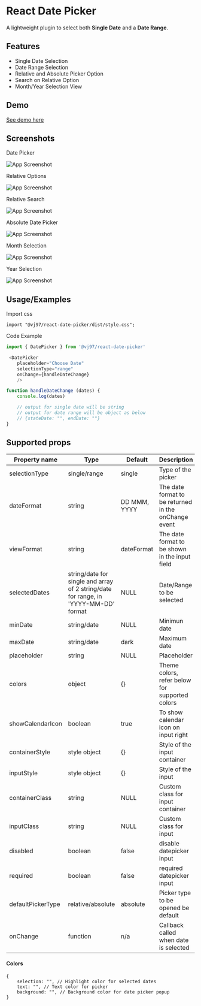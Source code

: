 
# React Date Picker

A lightweight plugin to select both **Single Date** and a **Date Range**.




## Features

- Single Date Selection
- Date Range Selection
- Relative and Absolute Picker Option
- Search on Relative Option 
- Month/Year Selection View


## Demo

[See demo here](https://vijaykumawat897.github.io/datepicker-demo/)


## Screenshots

Date Picker

![App Screenshot](https://raw.githubusercontent.com/vijaykumawat897/react-date-picker/main/screenshots/Screenshot%202024-05-14%20013002.png)


Relative Options

![App Screenshot](https://raw.githubusercontent.com/vijaykumawat897/react-date-picker/main/screenshots/Screenshot%202024-05-14%20013101.png)

Relative Search 

![App Screenshot](https://raw.githubusercontent.com/vijaykumawat897/react-date-picker/main/screenshots/Screenshot%202024-05-14%20013113.png)

Absolute Date Picker

![App Screenshot](https://raw.githubusercontent.com/vijaykumawat897/react-date-picker/main/screenshots/Screenshot%202024-05-14%20013025.png)

Month Selection

![App Screenshot](https://raw.githubusercontent.com/vijaykumawat897/react-date-picker/main/screenshots/Screenshot%202024-05-14%20013039.png)

Year Selection

![App Screenshot](https://raw.githubusercontent.com/vijaykumawat897/react-date-picker/main/screenshots/Screenshot%202024-05-14%20013046.png)



## Usage/Examples

Import css
```
import "@vj97/react-date-picker/dist/style.css";
```

Code Example
```javascript
import { DatePicker } from '@vj97/react-date-picker'

 <DatePicker 
    placeholder="Choose Date"
    selectionType="range"
    onChange={handleDateChange}
    />

function handleDateChange (dates) {
    console.log(dates)

    // output for single date will be string
    // output for date range will be object as below 
    // {stateDate: "", endDate: ""}
}
```




## Supported props

| Property name      | Type                      | Default              | Description                                                                                                                                                              |
| ------------------ | ------------------------- | -------------------- | ------------------------------------------------------------------------------------------------------------------------------------------------------------------------ |
| selectionType           | single/range  | single                  | Type of the picker
| dateFormat           | string | DD MMM, YYYY                 | The date format to be returned in the onChange event                                                                                                                                                         |
| viewFormat           | string | dateFormat                 | The date format to be shown in the input field                                                                                                                                                         |
| selectedDates      | string/date for single and array of 2 string/date for range, in 'YYYY-MM-DD' format                  | NULL                  | Date/Range to be selected                
| minDate      | string/date                    | NULL                  | Minimun date                                                                                                                                  |
| maxDate   | string/date                    | dark                  | Maximum date                                                                                                                                   |
| placeholder   | string                    | NULL               | Placeholder                                                                                                                                       |
| colors   | object                    | {}                 | Theme colors, refer below for supported colors                                                                                                                                  |
| showCalendarIcon            | boolean | true                  | To show calendar icon on input right                                                                                                                                                       |
| containerStyle          | style object                  | {}                  | Style of the input container              |
| inputStyle             | style object                   | {}                | Style of the input                                                                                                                 |
| containerClass             | string                   | NULL                | Custom class for input container                                                                                                                                 |
| inputClass               | string                   | NULL                | Custom class for input 
| disabled               | boolean                   | false                | disable datepicker input   
| required               | boolean                   | false                | required datepicker input                                                                                                                                          |
| defaultPickerType        | relative/absolute                   | absolute                 | Picker type to be opened be default                                                                                                                                      |
| onChange              | function                   | n/a                 |                                                        Callback called when date is selected                                                                               |



#### Colors

```
{
    selection: "", // Highlight color for selected dates
    text: "", // Text color for picker 
    background: "", // Background color for date picker popup
}
```